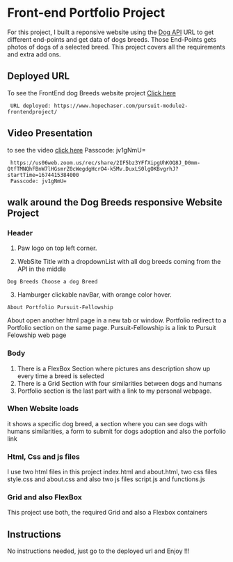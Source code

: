 # Front-end Portfolio Project

For this project, I built a reponsive website  using the [Dog API](https://dog.ceo/dog-api) URL to get different end-points and get data of dogs breeds. Those End-Points gets photos of dogs of a selected breed. This project covers all the requirements and extra add ons.

## Deployed URL 
   To see the FrontEnd dog Breeds website project [Click here](https://www.hopechaser.com/pursuit-module2-frontendproject/)

   ```
    URL deployed: https://www.hopechaser.com/pursuit-module2-frontendproject/
   ```

## Video Presentation

 to see the video [click here](https://us06web.zoom.us/rec/share/2IF5bz3YFfXipgUhKOQ8J_D0mm-QtfTMNQhFBnW7lHGsmrZ0cWegdgHcrO4-k5Mv.DuxLS0lgOKBvgrhJ?startTime=1674415384000)  Passcode: jv1gNmU=
   ```
    https://us06web.zoom.us/rec/share/2IF5bz3YFfXipgUhKOQ8J_D0mm-QtfTMNQhFBnW7lHGsmrZ0cWegdgHcrO4-k5Mv.DuxLS0lgOKBvgrhJ?startTime=1674415384000
    Passcode: jv1gNmU=
   ```

## walk around the Dog Breeds responsive Website Project

### Header

1. Paw logo on top left corner.

2. WebSite Title with a dropdownList with all dog breeds coming from the API in the middle

```
Dog Breeds Choose a dog Breed
```

3. Hamburger clickable navBar, with orange color hover. 
```
About Portfolio Pursuit-Fellowship
```
About open another html page in a new tab or window.
Portfolio redirect to a Portfolio section on the same page.
Pursuit-Fellowship is a link to Pursuit Felowship web page 


### Body
 1. There is a FlexBox Section where pictures ans description show up every time a breed is selected
 2. There is a Grid Section with four similarities between dogs and humans
 3. Portfolio section is the last part with a link to my personal webpage.
 

### When Website loads
 it shows a specific dog breed, a section where you can see dogs with humans similarities, a form to submit for dogs adoption and also the porfolio link 

### Html, Css and js files

I use two html files in this project index.html and about.html, two css files style.css and about.css and also two js files script.js and functions.js

### Grid and also FlexBox 

This project use both, the required Grid and also a Flexbox containers



## Instructions

No instructions needed, just go to the deployed url and Enjoy !!!